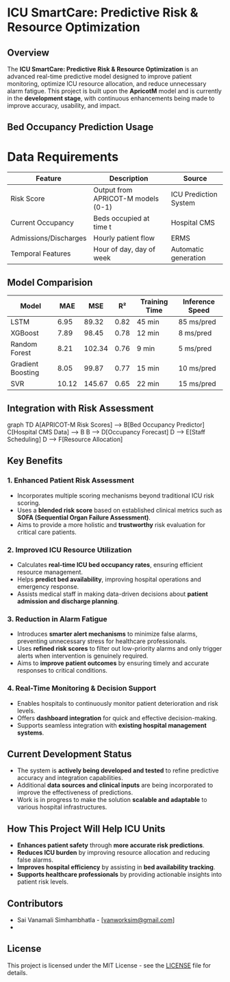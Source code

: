 # ICU SmartCare: Predictive Risk & Resource Optimization

## Overview
The **ICU SmartCare: Predictive Risk & Resource Optimization** is an advanced real-time predictive model designed to improve patient monitoring, optimize ICU resource allocation, and reduce unnecessary alarm fatigue. This project is built upon the **ApricotM** model and is currently in the **development stage**, with continuous enhancements being made to improve accuracy, usability, and impact.


## Bed Occupancy Prediction Usage
# Data Requirements


| Feature               | Description                           | Source                  |
|-----------------------|---------------------------------------|-------------------------|
| Risk Score            | Output from APRICOT-M models (0-1)    | ICU Prediction System   |
| Current Occupancy     | Beds occupied at time t              | Hospital CMS            |
| Admissions/Discharges | Hourly patient flow                  | ERMS                    |
| Temporal Features     | Hour of day, day of week             | Automatic generation    |

## Model Comparision

| Model              | MAE   | MSE   | R²    | Training Time | Inference Speed |
|--------------------|-------|-------|-------|---------------|------------------|
| LSTM               | 6.95  | 89.32 | 0.82  | 45 min        | 85 ms/pred       |
| XGBoost            | 7.89  | 98.45 | 0.78  | 12 min        | 8 ms/pred        |
| Random Forest      | 8.21  | 102.34| 0.76  | 9 min         | 5 ms/pred        |
| Gradient Boosting  | 8.05  | 99.87 | 0.77  | 15 min        | 10 ms/pred       |
| SVR                | 10.12 | 145.67| 0.65  | 22 min        | 15 ms/pred       |

## Integration with Risk Assessment

graph TD
    A[APRICOT-M Risk Scores] --> B[Bed Occupancy Predictor]
    C[Hospital CMS Data] --> B
    B --> D[Occupancy Forecast]
    D --> E[Staff Scheduling]
    D --> F[Resource Allocation]

## Key Benefits

### 1. **Enhanced Patient Risk Assessment**
- Incorporates multiple scoring mechanisms beyond traditional ICU risk scoring.
- Uses a **blended risk score** based on established clinical metrics such as **SOFA (Sequential Organ Failure Assessment)**.
- Aims to provide a more holistic and **trustworthy** risk evaluation for critical care patients.

### 2. **Improved ICU Resource Utilization**
- Calculates **real-time ICU bed occupancy rates**, ensuring efficient resource management.
- Helps **predict bed availability**, improving hospital operations and emergency response.
- Assists medical staff in making data-driven decisions about **patient admission and discharge planning**.

### 3. **Reduction in Alarm Fatigue**
- Introduces **smarter alert mechanisms** to minimize false alarms, preventing unnecessary stress for healthcare professionals.
- Uses **refined risk scores** to filter out low-priority alarms and only trigger alerts when intervention is genuinely required.
- Aims to **improve patient outcomes** by ensuring timely and accurate responses to critical conditions.

### 4. **Real-Time Monitoring & Decision Support**
- Enables hospitals to continuously monitor patient deterioration and risk levels.
- Offers **dashboard integration** for quick and effective decision-making.
- Supports seamless integration with **existing hospital management systems**.

## Current Development Status
- The system is **actively being developed and tested** to refine predictive accuracy and integration capabilities.
- Additional **data sources and clinical inputs** are being incorporated to improve the effectiveness of predictions.
- Work is in progress to make the solution **scalable and adaptable** to various hospital infrastructures.

## How This Project Will Help ICU Units
- **Enhances patient safety** through **more accurate risk predictions**.
- **Reduces ICU burden** by improving resource allocation and reducing false alarms.
- **Improves hospital efficiency** by assisting in **bed availability tracking**.
- **Supports healthcare professionals** by providing actionable insights into patient risk levels.

## Contributors
- Sai Vanamali Simhambhatla - [vanworksim@gmail.com]
- 


## License
This project is licensed under the MIT License - see the [LICENSE](LICENSE) file for details.

